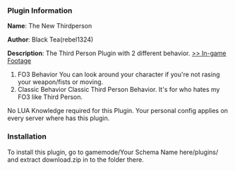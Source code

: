 ### Plugin Information ###
**Name**: The New Thirdperson

**Author**: Black Tea(rebel1324)

**Description**: The Third Person Plugin with 2 different behavior. [>> In-game Footage](http://www.youtube.com/watch?v=8IWyF1afDf8)
1. FO3 Behavior
You can look around your character if you're not rasing your weapon/fists or moving. 
2. Classic Behavior
Classic Third Person Behavior. It's for who hates my FO3 like Third Person.

No LUA Knowledge required for this Plugin.
Your personal config applies on every server where has this plugin.

### Installation ###
To install this plugin, go to gamemode/Your Schema Name here/plugins/ and extract download.zip in to the folder there.